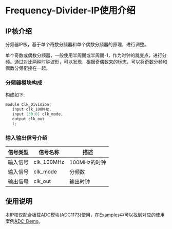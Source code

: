 # Frequency-Divider-IP使用介绍

## IP核介绍

分频器IP核，基于单个奇数分频器和单个偶数分频器的原理，进行调整。

单个奇数或偶数分频器，一般使用半周期或半周期-1，作为时钟的跳变点，进行分频。通过对比两种时钟波形，可以发现，根据奇偶数来的标志，可以将奇数分频和偶数分频衔接在一起。

### 分频器模块构成

构成如下:

```c
module Clk_Division(
   input clk_100MHz,
   input [30:0] clk_mode,
   output clk_out
   );
```
### 输入输出信号介绍
  
| **信号类型**    | **信号名称**    | **描述** |
| ----------- | ----------- | -------- |
| 输入信号 | clk_100MHz  | 100MHz的时钟 |
| 输入信号 | clk_mode    | 分频数       |
| 输出信号 | clk_out     | 输出时钟     |
## 使用说明

本IP核仅配合板载ADC模块(ADC1173)使用，在[Examples](/Examples)中可以找到对应的使用案例[ADC_Demo](/Examples/FPGA/4.Module-Interface/ADC-Interface)。

